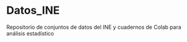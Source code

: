 # Datos_INE
Repositorio de conjuntos de datos del INE y cuadernos de Colab para análisis estadístico 

